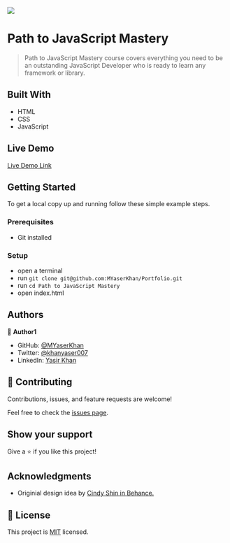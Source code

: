 ![](https://img.shields.io/badge/Microverse-blueviolet)

# Path to JavaScript Mastery

> Path to JavaScript Mastery course covers everything you need to be an outstanding JavaScript Developer who is ready to learn any framework or library.

## Built With

- HTML
- CSS
- JavaScript

## Live Demo

[Live Demo Link](https://myaserkhan.github.io/Path-to-JavaScript-Mastery/)


## Getting Started

To get a local copy up and running follow these simple example steps.


### Prerequisites

- Git installed


### Setup
- open a terminal
- run `git clone git@github.com:MYaserKhan/Portfolio.git`
- run `cd Path to JavaScript Mastery`
- open index.html

## Authors

👤 **Author1**

- GitHub: [@MYaserKhan](https://github.com/MYaserKhan)
- Twitter: [@khanyaser007](https://twitter.com/khanyaser007)
- LinkedIn: [Yasir Khan](https://www.linkedin.com/in/yasir-khan-398229195/)

## 🤝 Contributing

Contributions, issues, and feature requests are welcome!

Feel free to check the [issues page](https://github.com/MYaserKhan/Path-to-JavaScript-Mastery/issues).

## Show your support

Give a ⭐️ if you like this project!

## Acknowledgments

- Originial design idea by [Cindy Shin in Behance.](https://www.behance.net/adagio07)

## 📝 License

This project is [MIT](./LICENSE) licensed.
